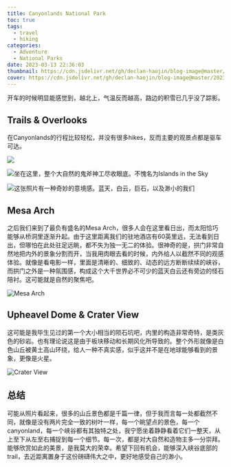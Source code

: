 ```yaml
---
title: Canyonlands National Park
toc: true
tags:
  - travel
  - hiking
categories:
  - Adventure
  - National Parks
date: 2023-03-13 22:36:03
thumbnail: https://cdn.jsdelivr.net/gh/declan-haojin/blog-image@master/2023/202303240307333.jpeg
cover: https://cdn.jsdelivr.net/gh/declan-haojin/blog-image@master/2023/202303240307333.jpeg
---
```


开车的时候明显能感觉到，越北上，气温反而越高，路边的积雪已几乎没了踪影。

<!--more-->



## Trails & Overlooks

在Canyonlands的行程比较轻松，并没有很多hikes，反而主要的观景点都是驱车可达。

![](https://cdn.jsdelivr.net/gh/declan-haojin/blog-image@master/2023/202303240314524.jpeg)

![坐在这里，整个大自然的鬼斧神工尽收眼底。不愧名为Islands in the Sky](https://cdn.jsdelivr.net/gh/declan-haojin/blog-image@master/2023/202303240315044.jpeg)

![这张照片有一种奇妙的意境感。蓝天，白云，巨石，以及渺小的我们](https://cdn.jsdelivr.net/gh/declan-haojin/blog-image@master/2023/202303240317125.jpeg)

## Mesa Arch

之后我们来到了最负有盛名的Mesa Arch，很多人会在这里看日出，而太阳恰巧能够从桥洞里逐渐升起。由于这里距离我们的驻地酒店有60英里远，无法看到日出，但哪怕在此处驻足远眺，都不失为独一无二的体验。很神奇的是，拱门非常自然地把内外的景象分割而开，当我用肉眼去看的时候，内外给人以截然不同的观感体验。就像是看电影一样，里面是清晰的、细致的、动态的远方断断续续的峡谷，而拱门之外是一种氛围感，构成这个大千世界必不可少的蓝天白云还有旁边的怪石陪衬。这可能就是自然的聚焦吧。

![Mesa Arch](https://cdn.jsdelivr.net/gh/declan-haojin/blog-image@master/2023/202303240322086.jpeg)

## Upheavel Dome & Crater View

这可能是我毕生见过的第一个大小相当的陨石坑吧，内里的构造非常奇特，是类灰色的砂岩。也有理论说这是由于板块移动和长期风化所导致的。整个外形就像是白色山丘被黄土高山环绕，给人一种不真实感，似乎这并不是在地球能够看到的景象，更像是火星。

![Crater View](https://cdn.jsdelivr.net/gh/declan-haojin/blog-image@master/2023/202303240325763.jpeg)

## 总结

可能从照片看起来，很多的山丘景色都是千篇一律，但于我而言每一处都截然不同，就像是没有两片完全一致的树叶一样，每一个眺望点的景色，每一个canyonland，每一个峡谷都有其独特之处，我宁愿坐着静静看着它们一整天，从上至下从左至右捕捉到每一个细节。每一次，都是对大自然和造物主多一分崇拜。能够欣赏如此的美景，是我莫大的荣幸。希望下回有机会，能够深入峡谷底部的trail，去近距离置身于这份磅礴伟大之中，更好地感受自己的渺小。
